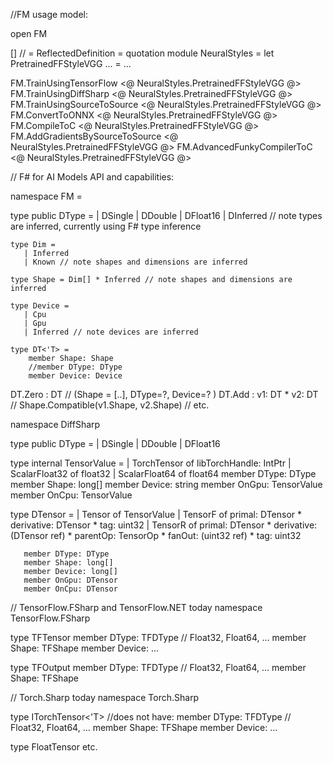 
//FM usage model:

open FM

[<Model>]  // = ReflectedDefinition = quotation
module NeuralStyles = 
    let PretrainedFFStyleVGG ... = ...


FM.TrainUsingTensorFlow <@ NeuralStyles.PretrainedFFStyleVGG @>
FM.TrainUsingDiffSharp <@ NeuralStyles.PretrainedFFStyleVGG @>
FM.TrainUsingSourceToSource <@ NeuralStyles.PretrainedFFStyleVGG @>
FM.ConvertToONNX <@ NeuralStyles.PretrainedFFStyleVGG @>
FM.CompileToC <@ NeuralStyles.PretrainedFFStyleVGG @>
FM.AddGradientsBySourceToSource <@ NeuralStyles.PretrainedFFStyleVGG @>
FM.AdvancedFunkyCompilerToC <@ NeuralStyles.PretrainedFFStyleVGG @>



// F# for AI Models API and capabilities:

namespace FM = 

   type public DType = 
       | DSingle
       | DDouble
       | DFloat16
       | DInferred // note types are inferred, currently using F# type inference

    type Dim = 
       | Inferred
       | Known // note shapes and dimensions are inferred

    type Shape = Dim[] * Inferred // note shapes and dimensions are inferred

    type Device = 
       | Cpu
       | Gpu
       | Inferred // note devices are inferred

    type DT<'T> = 
        member Shape: Shape
        //member DType: DType
        member Device: Device 

   DT.Zero  : DT  // (Shape = [..], DType=?, Device=?  )
   DT.Add  : v1: DT * v2: DT  // Shape.Compatible(v1.Shape, v2.Shape)
   // etc.

namespace DiffSharp

   type public DType = 
       | DSingle
       | DDouble
       | DFloat16

   type internal TensorValue =
       | TorchTensor of libTorchHandle: IntPtr
       | ScalarFloat32 of float32
       | ScalarFloat64 of float64
       member DType: DType
       member Shape: long[]
       member Device: string
       member OnGpu: TensorValue 
       member OnCpu: TensorValue 

   type DTensor =
       | Tensor of TensorValue
       | TensorF of primal: DTensor * derivative: DTensor * tag: uint32
       | TensorR of primal: DTensor * derivative: (DTensor ref) * parentOp: TensorOp * fanOut: (uint32 ref) * tag: uint32

       member DType: DType
       member Shape: long[]
       member Device: long[]
       member OnGpu: DTensor
       member OnCpu: DTensor 

// TensorFlow.FSharp and TensorFlow.NET today
namespace TensorFlow.FSharp

   type TFTensor
       member DType: TFDType // Float32, Float64, ...
       member Shape: TFShape 
       member Device: ...

   type TFOutput
       member DType: TFDType // Float32, Float64, ...
       member Shape: TFShape 

// Torch.Sharp today
namespace Torch.Sharp

   type ITorchTensor<'T>
       //does not have: member DType: TFDType // Float32, Float64, ...
       member Shape: TFShape 
       member Device: ...

   type FloatTensor etc.

